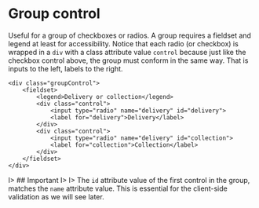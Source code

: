 # Group control

Useful for a group of checkboxes or radios. A group requires a fieldset and legend at least for accessibility. Notice that each radio (or checkbox) is wrapped in a `div` with a class attribute value `control` because just like the checkbox control above, the group must conform in the same way. That is inputs to the left, labels to the right.

	<div class="groupControl">
		<fieldset>
			<legend>Delivery or collection</legend>
			<div class="control">
				<input type="radio" name="delivery" id="delivery">
				<label for="delivery">Delivery</label>
			</div>
			<div class="control">
				<input type="radio" name="delivery" id="collection">
				<label for="collection">Collection</label>
			</div>
		</fieldset>
	</div>

I> ## Important
I>
I> The `id` attribute value of the first control in the group, matches the `name` attribute value. This is essential for the client-side validation as we will see later.
